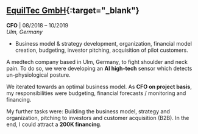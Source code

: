 ## [EquilTec GmbH](https://www.equil.de/){:target="_blank"}
**CFO** | 08/2018 – 10/2019<br/>
*Ulm, Germany*

- Business model & strategy development, organization, financial model creation, budgeting, investor pitching, acquisition of pilot customers.

A medtech company based in Ulm, Germany, to fight shoulder and neck pain. To do so, we were developing an **AI high-tech** sensor which detects un-physiological posture.

We iterated towards an optimal business model. As **CFO on project basis**, my responsibilities were budgeting, financial forecasts / monitoring and financing.

My further tasks were:
Building the business model, strategy and organization, pitching to investors and customer acquisition (B2B). In the end, I could attract a **200K financing**.
